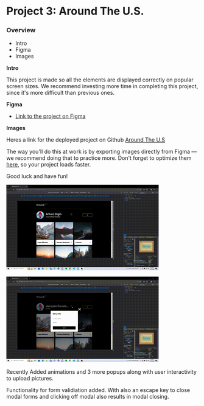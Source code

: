 # Project 3: Around The U.S.

### Overview

- Intro
- Figma
- Images

**Intro**

This project is made so all the elements are displayed correctly on popular screen sizes. We recommend investing more time in completing this project, since it's more difficult than previous ones.

**Figma**

- [Link to the project on Figma](https://www.figma.com/file/ii4xxsJ0ghevUOcssTlHZv/Sprint-3%3A-Around-the-US?node-id=0%3A1)

**Images**

Heres a link for the deployed project on Github [Around The U.S](https://arturodeligio.github.io/se_project_aroundtheus/)

The way you'll do this at work is by exporting images directly from Figma — we recommend doing that to practice more. Don't forget to optimize them [here](https://tinypng.com/), so your project loads faster.

Good luck and have fun!

![heres a demo of mobile resolution functionality](./images/demos/Dynamic%20mobile%20resolution%20demo.gif)

![functional inputs](./images/demos/Inputs%20demo.gif)

Recently Added animations and 3 more popups along with user interactivity to upload pictures.

Functionality for form validiation added. With also an escape key to close modal forms and clicking off modal also results in modal closing.
